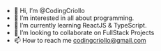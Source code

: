 - 👋 Hi, I’m @CodingCriollo
- 👀 I’m interested in all about programming.
- 🌱 I’m currently learning ReactJS & TypeScript.
- 💞️ I’m looking to collaborate on FullStack Projects
- 📫 How to reach me codingcriollo@gmail.com

<!---
CodingCriollo/CodingCriollo is a ✨ special ✨ repository because its `README.md` (this file) appears on your GitHub profile.
You can click the Preview link to take a look at your changes.
--->
